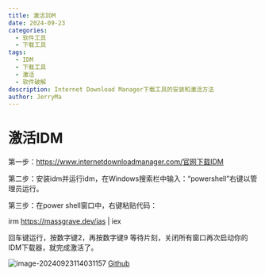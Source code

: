 ```yaml
---
title: 激活IDM
date: 2024-09-23
categories:
  - 软件工具
  - 下载工具
tags:
  - IDM
  - 下载工具
  - 激活
  - 软件破解
description: Internet Download Manager下载工具的安装和激活方法
author: JerryMa
---
```


# 激活IDM

第一步：https://www.internetdownloadmanager.com/官网下载IDM

第二步：安装idm并运行idm，在Windows搜索栏中输入：“powershell”右键以管理员运行。

第三步：在power shell窗口中，右键粘贴代码：

irm https://massgrave.dev/ias | iex

回车键运行，按数字键2，再按数字键9  等待片刻，关闭所有窗口再次启动你的IDM下载器，就完成激活了。

![image-20240923114031157](http://image.jerryma.xyz//images/20240923-image-20240923114031157.png)
[Github](https://github.com/lstprjct/IDM-Activation-Script)